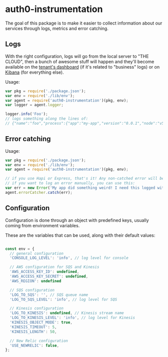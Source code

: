 # auth0-instrumentation

The goal of this package is to make it easier to collect information about our services through logs, metrics and error catching.

## Logs

With the right configuration, logs will go from the local server to "THE CLOUD", then a bunch of awesome stuff will happen and they'll become available on the [tenant's dashboard](https://auth0.com/docs/api/v2#!/Logs/get_logs) (if it's related to "business" logs) or on [Kibana](https://kibana.it.auth0.com) (for everything else).

Usage:

```js
var pkg = require('./package.json');
var env = require('./lib/env');
var agent = require('auth0-instrumentation')(pkg, env);
var logger = agent.logger;

logger.info('Foo');
// logs something along the lines of:
// {"name":"foo","process":{"app":"my-app","version":"0.0.1","node":"v5.7.1"},"hostname":"dirceu-auth0.local","pid":24102,"level":30,"msg":"Foo","time":"2016-03-22T19:39:21.609Z","v":0}
```

## Error catching

Usage:

```js
var pkg = require('./package.json');
var env = require('./lib/env');
var agent = require('auth0-instrumentation')(pkg, env);

// if you use Hapi or Express, that's it! Any non-catched error will be recorded
// if you want to log an error manually, you can use this:
var err = new Error('My app did something weird! I need this logged with traceback.');
agent.errorCatcher.catch(err);
```

## Configuration

Configuration is done through an object with predefined keys, usually coming from environment variables.

These are the variables that can be used, along with their default values:

```js

const env = {
  // general configuration
  'CONSOLE_LOG_LEVEL': 'info', // log level for console

  // AWS configuration for SQS and Kinesis
  'AWS_ACCESS_KEY_ID': undefined,
  'AWS_ACCESS_KEY_SECRET': undefined,
  'AWS_REGION': undefined

  // SQS configuration
  'LOG_TO_SQS': '', // SQS queue name
  'LOG_TO_SQS_LEVEL': 'info', // log level for SQS

  // Kinesis configuration
  'LOG_TO_KINESIS': undefined, // Kinesis stream name
  'LOG_TO_KINESIS_LEVEL': 'info', // log level for Kinesis
  'KINESIS_OBJECT_MODE': true,
  'KINESIS_TIMEOUT': 5,
  'KINESIS_LENGTH': 50,

  // New Relic configuration
  'USE_NEWRELIC': false,
};
```